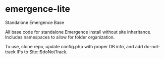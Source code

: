 emergence-lite
=========

Standalone Emergence Base

All base code for standalone Emergence install without site inheritance.  Includes namespaces to allow for folder organization.

To use, clone repo, update config.php with proper DB info, and add do-not-track IPs to Site::$doNotTrack. 